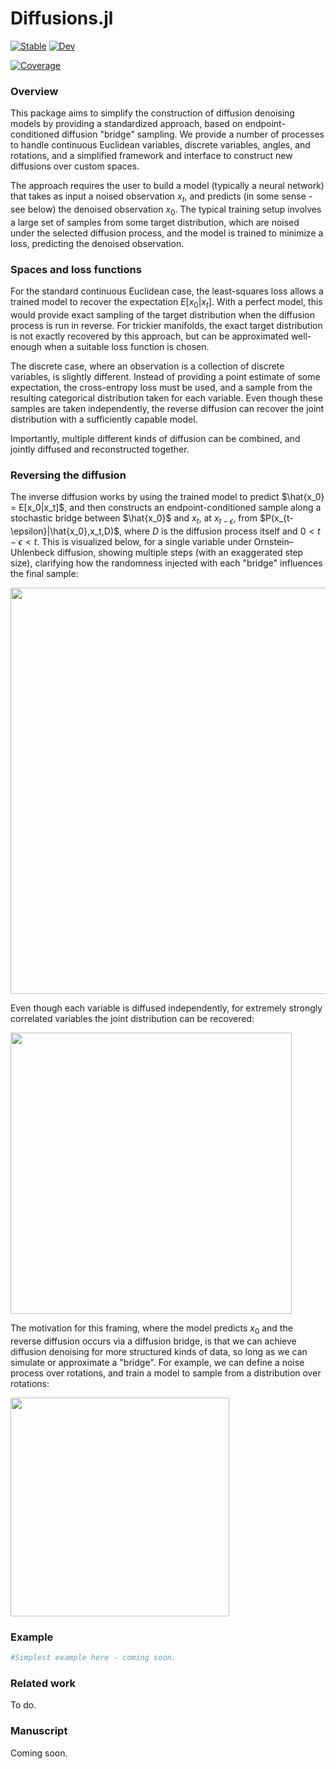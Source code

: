 

# Diffusions.jl

[![Stable](https://img.shields.io/badge/docs-stable-blue.svg)](https://murrellb.github.io/Diffusions.jl/stable/)
[![Dev](https://img.shields.io/badge/docs-dev-blue.svg)](https://murrellb.github.io/Diffusions.jl/dev/)
<!--- [![Build Status](https://github.com/murrellb/Diffusions.jl/actions/workflows/CI.yml/badge.svg?branch=main)](https://github.com/murrellb/Diffusions.jl/actions/workflows/CI.yml?query=branch%3Amain)--->
[![Coverage](https://codecov.io/gh/murrellb/Diffusions.jl/branch/main/graph/badge.svg)](https://codecov.io/gh/murrellb/Diffusions.jl)

### Overview

This package aims to simplify the construction of diffusion denoising models by providing a standardized approach, based on endpoint-conditioned diffusion "bridge" sampling. We provide a number of processes to handle continuous Euclidean variables, discrete variables, angles, and rotations, and a simplified framework and interface to construct new diffusions over custom spaces.

The approach requires the user to build a model (typically a neural network) that takes as input a noised observation $x_t$, and predicts (in some sense - see below) the denoised observation $x_0$. The typical training setup involves a large set of samples from some target distribution, which are noised under the selected diffusion process, and the model is trained to minimize a loss, predicting the denoised observation.

### Spaces and loss functions

For the standard continuous Euclidean case, the least-squares loss allows a trained model to recover the expectation $E[x_0|x_t]$. With a perfect model, this would provide exact sampling of the target distribution when the diffusion process is run in reverse. For trickier manifolds, the exact target distribution is not exactly recovered by this approach, but can be approximated well-enough when a suitable loss function is chosen.

The discrete case, where an observation is a collection of discrete variables, is slightly different. Instead of providing a point estimate of some expectation, the cross-entropy loss must be used, and a sample from the resulting categorical distribution taken for each variable. Even though these samples are taken independently, the reverse diffusion can recover the joint distribution with a sufficiently capable model.

Importantly, multiple different kinds of diffusion can be combined, and jointly diffused and reconstructed together.

### Reversing the diffusion

The inverse diffusion works by using the trained model to predict $\hat{x_0} = E[x_0|x_t]$, and then constructs an endpoint-conditioned sample along a stochastic bridge between $\hat{x_0}$ and $x_t$, at $x_{t-\epsilon}$, from $P(x_{t-\epsilon}|\hat{x_0},x_t,D)$, where $D$ is the diffusion process itself and $0 < t-\epsilon < t$. This is visualized below, for a single variable under Ornstein–Uhlenbeck diffusion, showing multiple steps (with an exaggerated step size), clarifying how the randomness injected with each "bridge" influences the final sample:

<img src="https://user-images.githubusercontent.com/1152087/224138792-15dd802b-3e23-43bc-8e11-e332ce41d7a9.svg" width="650" background-color="white">

Even though each variable is diffused independently, for extremely strongly correlated variables the joint distribution can be recovered:

<img src="https://user-images.githubusercontent.com/1152087/224140026-870a42bb-94bf-48be-86ce-a639b44cd199.gif" width="450">

The motivation for this framing, where the model predicts $x_0$ and the reverse diffusion occurs via a diffusion bridge, is that we can achieve diffusion denoising for more structured kinds of data, so long as we can simulate or approximate a "bridge". For example, we can define a noise process over rotations, and train a model to sample from a distribution over rotations:

<img src="https://user-images.githubusercontent.com/1152087/225127295-2fe3c66e-e999-4b4b-a1d4-4041f98b0942.gif" width="350">


### Example

```julia
#Simplest example here - coming soon.
```

### Related work

To do.

### Manuscript

Coming soon.

